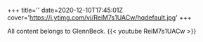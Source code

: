 +++
title=''
date=2020-12-10T17:45:01Z
cover='https://i.ytimg.com/vi/ReiM7s1UACw/hqdefault.jpg'
+++

All content belongs to GlennBeck.
{{< youtube ReiM7s1UACw >}}
